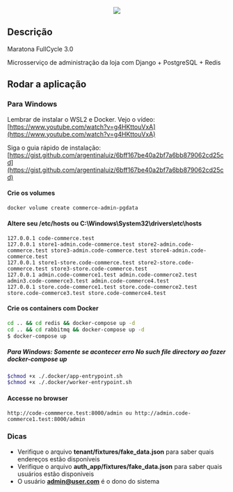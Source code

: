 <p align="center">
  <a href="http://nestjs.com/" target="blank"><img src="http://maratona.fullcycle.com.br/public/img/logo-maratona.png"/></a>
</p>

## Descrição

Maratona FullCycle 3.0

Microsserviço de administração da loja com Django + PostgreSQL + Redis

## Rodar a aplicação

### Para Windows 

Lembrar de instalar o WSL2 e Docker. Vejo o vídeo: [https://www.youtube.com/watch?v=g4HKttouVxA](https://www.youtube.com/watch?v=g4HKttouVxA) 

Siga o guia rápido de instalação: [https://gist.github.com/argentinaluiz/6bff167be40a2bf7a6bb879062cd25cd](https://gist.github.com/argentinaluiz/6bff167be40a2bf7a6bb879062cd25cd) 

#### Crie os volumes

```bash
docker volume create commerce-admin-pgdata
```

#### Altere seu /etc/hosts ou C:\Windows\System32\drivers\etc\hosts

```
127.0.0.1 code-commerce.test
127.0.0.1 store1-admin.code-commerce.test store2-admin.code-commerce.test store3-admin.code-commerce.test store4-admin.code-commerce.test
127.0.0.1 store1-store.code-commerce.test store2-store.code-commerce.test store3-store.code-commerce.test
127.0.0.1 admin.code-commerce1.test admin.code-commerce2.test admin3.code-commerce3.test admin.code-commerce4.test
127.0.0.1 store.code-commerce1.test store.code-commerce2.test store.code-commerce3.test store.code-commerce4.test
```


#### Crie os containers com Docker

```bash
cd .. && cd redis && docker-compose up -d
cd .. && cd rabbitmq && docker-compose up -d
$ docker-compose up
```

##### Para Windows: Somente se acontecer erro No such file directory ao fazer docker-compose up
```bash
$chmod +x ./.docker/app-entrypoint.sh 
$chmod +x ./.docker/worker-entrypoint.sh
```

#### Accesse no browser

```
http://code-commmerce.test:8000/admin ou http://admin.code-commerce1.test:8000/admin 
```

### Dicas

* Verifique o arquivo **tenant/fixtures/fake_data.json** para saber quais endereços estão disponíveis
* Verifique o arquivo **auth_app/fixtures/fake_data.json** para saber quais usuários estão disponiveis
* O usuário **admin@user.com** é o dono do sistema


